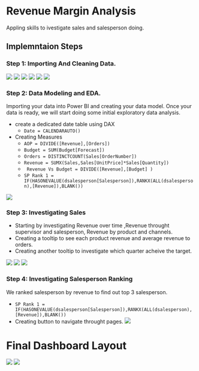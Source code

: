 # Revenue Margin Analysis
Appling skills to ivestigate sales and salesperson doing.

## Implemntaion Steps
### Step 1: Importing And Cleaning Data.
![](Images/5.png)
![](Images/6.png)
![](Images/7.png)
![](Images/8.png)
![](Images/9.png)
![](Images/10.png)


### Step 2: Data Modeling and EDA.
Importing your data into Power BI and creating your data model. Once your data is ready, we will start doing some initial exploratory data analysis.

* create a dedicated date table using DAX
  * ``` Date = CALENDARAUTO()  ```
* Creating Measures
  * ```AOP = DIVIDE([Revenue],[Orders])```
  * ```Budget = SUM(Budget[Forecast]) ```
  * ```Orders = DISTINCTCOUNT(Sales[OrderNumber])  ```
  * ```Revenue = SUMX(Sales,Sales[UnitPrice]*Sales[Quantity])  ```
  * ``` Revenue Vs Budget = DIVIDE([Revenue],[Budget] )```
  * ```SP Rank 1 = IF(HASONEVALUE(dsalesperson[Salesperson]),RANKX(ALL(dsalesperson),[Revenue]),BLANK())```

![](Images/4.png)

### Step 3: Investigating Sales

* Starting by investigating Revenue over time ,Revenue throught supervisor and salesperson, Revenue by product and channels.
* Creating a tooltip to see each product revenue and average revenue to orders.
* Creating another tooltip to investigate which quarter acheive the target.

![](Images/0.png)
![](Images/3.png)
![](Images/2.png)

### Step 4: Investigating Salesperson Ranking

We ranked salesperson by revenue to find out top 3 salesperson.
  * ```SP Rank 1 = IF(HASONEVALUE(dsalesperson[Salesperson]),RANKX(ALL(dsalesperson),[Revenue]),BLANK())```
  * Creating button to navigate throught pages.
![](Images/1.png)


# Final Dashboard Layout
![](Images/0.png)
![](Images/1.png)





























